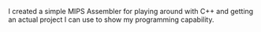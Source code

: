 I created a simple MIPS Assembler for playing around with C++ and getting an actual project I can use to show my programming capability.

